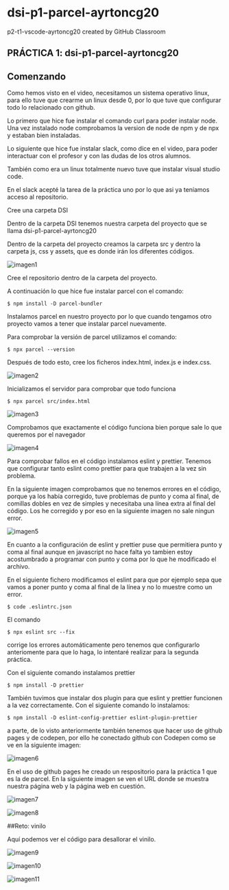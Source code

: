 # dsi-p1-parcel-ayrtoncg20
p2-t1-vscode-ayrtoncg20 created by GitHub Classroom

## PRÁCTICA 1: dsi-p1-parcel-ayrtoncg20

## Comenzando

Como hemos visto en el video, necesitamos un sistema operativo linux, para ello tuve que crearme un linux desde 0, por lo que tuve que configurar todo lo relacionado con github. 

Lo primero que hice fue instalar el comando curl para poder instalar node. Una vez instalado node comprobamos la version de node de npm y de npx y estaban bien instaladas. 

Lo siguiente que hice fue instalar slack, como dice en el video, para poder interactuar con el profesor y con las dudas de los otros alumnos. 

También como era un linux totalmente nuevo tuve que instalar visual studio code.

En el slack acepté la tarea de la práctica uno por lo que asi ya teníamos acceso al repositorio.

Cree una carpeta DSI

Dentro de la carpeta DSI tenemos nuestra carpeta del proyecto que se llama dsi-p1-parcel-ayrtoncg20

Dentro de la carpeta del proyecto creamos la carpeta src y dentro la carpeta js, css y assets, que es donde irán los diferentes códigos. 


![imagen1](imagenes/imagen1.png)

Cree el repositorio dentro de la carpeta del proyecto. 

A continuación lo que hice fue instalar parcel con el comando:

```
$ npm install -D parcel-bundler 
```

Instalamos parcel en nuestro proyecto por lo que cuando tengamos otro proyecto vamos a tener que instalar parcel nuevamente.

Para comprobar la versión de parcel utilizamos el comando:

```
$ npx parcel --version
```

Después de todo esto, cree los ficheros index.html, index.js e index.css.

![imagen2](imagenes/imagen2.png)

Inicializamos el servidor para comprobar que todo funciona

```
$ npx parcel src/index.html
```


![imagen3](imagenes/imagen3.png)

Comprobamos que exactamente el código funciona bien porque sale lo que queremos por el navegador

![imagen4](imagenes/imagen4.png)

Para comprobar fallos en el código instalamos eslint y prettier. Tenemos que configurar tanto eslint como prettier para que trabajen a la vez sin problema. 

En la siguiente imagen comprobamos que no tenemos errores en el código, porque ya los había corregido, tuve problemas de punto y coma al final, de comillas dobles en vez de simples y necesitaba una línea extra al final del código. Los he corregido y por eso en la siguiente imagen no sale ningun error. 


![imagen5](imagenes/imagen5.png)

En cuanto a la configuración de eslint y prettier puse que permitiera punto y coma al final aunque en javascript no hace falta yo tambien estoy acostumbrado a programar con punto y coma por lo que he modificado el archivo. 

En el siguiente fichero modificamos el eslint para que por ejemplo sepa que vamos a poner punto y coma al final de la línea y no lo muestre como un error. 

```
$ code .eslintrc.json 
```

El comando

```
$ npx eslint src --fix 
```

corrige los errores automáticamente pero tenemos que configurarlo anteriomente para que lo haga, lo intentaré realizar para la segunda práctica.

Con el siguiente comando instalamos prettier

```
$ npm install -D prettier
```

También tuvimos que instalar dos plugin para que eslint y prettier funcionen a la vez correctamente. Con el siguiente comando lo instalamos:

```
$ npm install -D eslint-config-prettier eslint-plugin-prettier
```

a parte, de lo visto anteriormente también tenemos que hacer uso de github pages y de codepen, por ello he conectado github con Codepen como se ve en la siguiente imagen:


![imagen6](imagenes/imagen6.png)


En el uso de github pages he creado un respositorio para la práctica 1 que es la de parcel. En la siguiente imagen se ven el URL donde se muestra nuestra página web y la página web en cuestión.

![imagen7](imagenes/imagen7.png)


![imagen8](imagenes/imagen8.png)

##Reto: vinilo

Aquí podemos ver el código para desallorar el vinilo. 

![imagen9](imagenes/imagen9.png)

![imagen10](imagenes/imagen10.png)

![imagen11](imagenes/imagen11.png)





